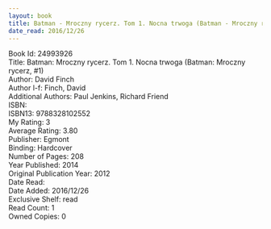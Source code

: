 ```yaml
---
layout: book
title: Batman - Mroczny rycerz. Tom 1. Nocna trwoga (Batman - Mroczny rycerz,  no. 1)
date_read: 2016/12/26
---
```


Book Id: 24993926<br />
Title: Batman: Mroczny rycerz. Tom 1. Nocna trwoga (Batman: Mroczny rycerz, #1)<br />
Author: David Finch<br />
Author l-f: Finch, David<br />
Additional Authors: Paul Jenkins, Richard Friend<br />
ISBN: <br />
ISBN13: 9788328102552<br />
My Rating: 3<br />
Average Rating: 3.80<br />
Publisher: Egmont<br />
Binding: Hardcover<br />
Number of Pages: 208<br />
Year Published: 2014<br />
Original Publication Year: 2012<br />
Date Read: <br />
Date Added: 2016/12/26<br />
Exclusive Shelf: read<br />
Read Count: 1<br />
Owned Copies: 0<br />


